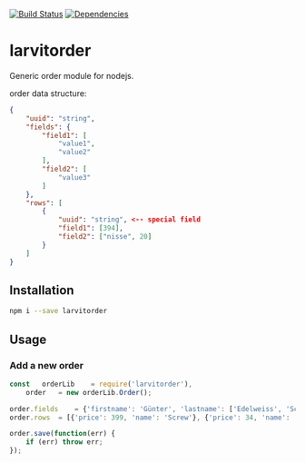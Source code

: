 [![Build Status](https://travis-ci.org/larvit/larvitorder.svg?branch=master)](https://travis-ci.org/larvit/larvitorder) [![Dependencies](https://david-dm.org/larvit/larvitorder.svg)](https://david-dm.org/larvit/larvitorder.svg)

# larvitorder

Generic order module for nodejs.

order data structure:
```json
{
	"uuid": "string",
	"fields": {
		"field1": [
			"value1",
			"value2"
		],
		"field2": [
			"value3"
		]
	},
	"rows": [
		{
			"uuid": "string", <-- special field
			"field1": [394],
			"field2": ["nisse", 20]
		}
	]
}
```

## Installation

```bash
npm i --save larvitorder
```

## Usage

### Add a new order

```javascript
const	orderLib	= require('larvitorder'),
	order	= new orderLib.Order();

order.fields	= {'firstname': 'Günter', 'lastname': ['Edelweiss', 'Schloffs']};
order.rows	= [{'price': 399, 'name': 'Screw'}, {'price': 34, 'name': 'teh_foo', 'tags': ['foo', 'bar']}];

order.save(function(err) {
	if (err) throw err;
});
```
